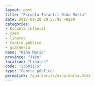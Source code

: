 ```yaml
---
layout: post
title: "Escuela Infantil Niña María"
date: 2017-09-20 20:57:05 +0200
categories:
- Escuela Infantil
- jaen
- linares
- Centro público
- guarderia
name: "Niña María"
province: "Jaén"
location: "Linares"
code: "23601175"
type: "Centro público"
permalink: /guarderias/nina-maria.html
---
```

